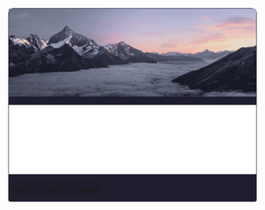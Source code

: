 <div align="center" style="background: #1e1e2e; border-radius: 10px 10px 4px 4px; border: 1px solid #313244;">
<img src="bg/samuel-ferrara-1527pjeb6jg-unsplash_catppuccin-mocha.jpg" style="border-radius: 4px 4px 0px 0px;" />

![Metrics](/github-metrics.svg)

<div align="center">
    <table border="0">
        <tbody>
            <td align="center">
                <a href="https://unsplash.com/photos/1527pjeb6jg">Profile Picture & Wallpaper</a>
            </td>
        </tbody>
    </table>
</div>
</div>
